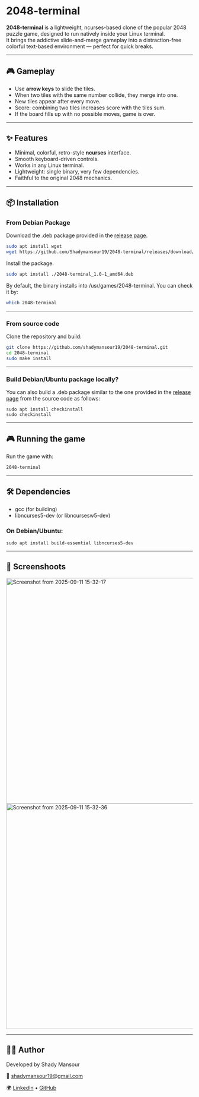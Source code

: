 # 2048-terminal

**2048-terminal** is a lightweight, ncurses-based clone of the popular 2048 puzzle game, designed to run natively inside your Linux terminal.  
It brings the addictive slide-and-merge gameplay into a distraction-free colorful text-based environment — perfect for quick breaks.

---

## 🎮 Gameplay

- Use **arrow keys** to slide the tiles.  
- When two tiles with the same number collide, they merge into one.  
- New tiles appear after every move.  
- Score: combining two tiles increases score with the tiles sum.   
- If the board fills up with no possible moves, game is over.

---

## ✨ Features

- Minimal, colorful, retro-style **ncurses** interface.  
- Smooth keyboard-driven controls.  
- Works in any Linux terminal. 
- Lightweight: single binary, very few dependencies. 
- Faithful to the original 2048 mechanics. 

---

## 📦 Installation

### From Debian Package
Download the .deb package provided in the [release page](https://github.com/Shadymansour19/2048-terminal/releases/).

```bash
sudo apt install wget
wget https://github.com/Shadymansour19/2048-terminal/releases/download/v1.0/2048-terminal_1.0-1_amd64.deb
```

Install the package.
```bash
sudo apt install ./2048-terminal_1.0-1_amd64.deb
```

By default, the binary installs into /usr/games/2048-terminal. You can check it by:
```bash
which 2048-terminal
```

---

### From source code
Clone the repository and build:

```bash
git clone https://github.com/shadymansour19/2048-terminal.git
cd 2048-terminal
sudo make install
```

---

### Build Debian/Ubuntu package locally?

You can also build a .deb package similar to the one provided in the [release page](https://github.com/Shadymansour19/2048-terminal/releases/) from the source code as follows:


```
sudo apt install checkinstall
sudo checkinstall
```

---

## 🎮 Running the game

Run the game with:

```
2048-terminal
```


---

## 🛠 Dependencies

- gcc (for building)
- libncurses5-dev (or libncursesw5-dev)


### On Debian/Ubuntu:

```
sudo apt install build-essential libncurses5-dev
```

---

## 📸 Screenshoots

<img width="979" height="607" alt="Screenshot from 2025-09-11 15-32-17" src="https://github.com/user-attachments/assets/c6808e9e-740f-4daa-ad86-c2f3a9555974" />

<img width="979" height="607" alt="Screenshot from 2025-09-11 15-32-36" src="https://github.com/user-attachments/assets/52fb9701-8f7f-4a19-98ea-8ba94ba30db8" />


---

## 👩‍💻 Author

Developed by Shady Mansour

📧 shadymansour19@gmail.com

🌍 [LinkedIn](https://linkedin.com/in/shadymansour19) • [GitHub](https://github.com/shadymansour19)

